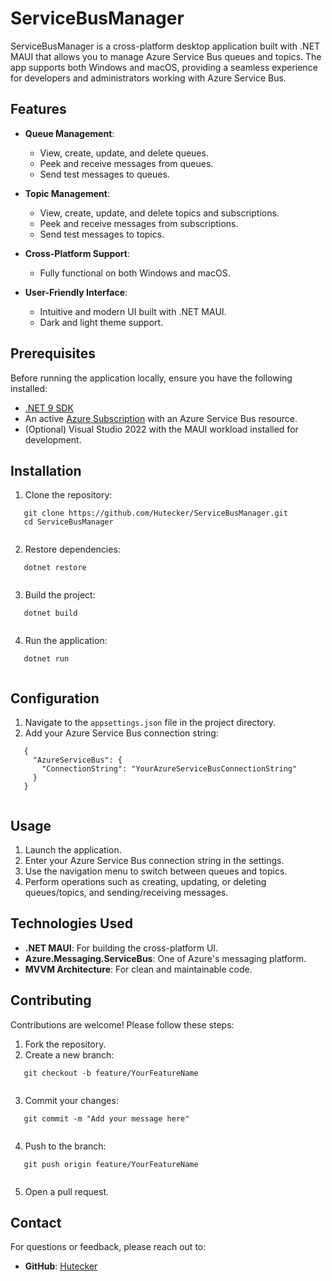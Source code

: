 # ServiceBusManager

ServiceBusManager is a cross-platform desktop application built with .NET MAUI that allows you to manage Azure Service Bus queues and topics. The app supports both Windows and macOS, providing a seamless experience for developers and administrators working with Azure Service Bus.

## Features

- **Queue Management**: 
  - View, create, update, and delete queues.
  - Peek and receive messages from queues.
  - Send test messages to queues.

- **Topic Management**:
  - View, create, update, and delete topics and subscriptions.
  - Peek and receive messages from subscriptions.
  - Send test messages to topics.

- **Cross-Platform Support**:
  - Fully functional on both Windows and macOS.

- **User-Friendly Interface**:
  - Intuitive and modern UI built with .NET MAUI.
  - Dark and light theme support.

## Prerequisites

Before running the application locally, ensure you have the following installed:

- [.NET 9 SDK](https://dotnet.microsoft.com/download/dotnet/9.0)
- An active [Azure Subscription](https://azure.microsoft.com/free/) with an Azure Service Bus resource.
- (Optional) Visual Studio 2022 with the MAUI workload installed for development.

## Installation

1. Clone the repository:
   
```
   git clone https://github.com/Hutecker/ServiceBusManager.git
   cd ServiceBusManager
   
```

2. Restore dependencies:
   
```
   dotnet restore
   
```

3. Build the project:
   
```
   dotnet build
   
```

4. Run the application:
   
```
   dotnet run
   
```

## Configuration

1. Navigate to the `appsettings.json` file in the project directory.
2. Add your Azure Service Bus connection string:
   
```
   {
     "AzureServiceBus": {
       "ConnectionString": "YourAzureServiceBusConnectionString"
     }
   }
   
```

## Usage

1. Launch the application.
2. Enter your Azure Service Bus connection string in the settings.
3. Use the navigation menu to switch between queues and topics.
4. Perform operations such as creating, updating, or deleting queues/topics, and sending/receiving messages.

## Technologies Used

- **.NET MAUI**: For building the cross-platform UI.
- **Azure.Messaging.ServiceBus**: One of Azure's messaging platform.
- **MVVM Architecture**: For clean and maintainable code.

## Contributing

Contributions are welcome! Please follow these steps:

1. Fork the repository.
2. Create a new branch:
   
```
   git checkout -b feature/YourFeatureName
   
```
3. Commit your changes:
   
```
   git commit -m "Add your message here"
   
```
4. Push to the branch:
   
```
   git push origin feature/YourFeatureName
   
```
5. Open a pull request.

## Contact

For questions or feedback, please reach out to:

- **GitHub**: [Hutecker](https://github.com/Hutecker)